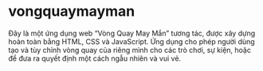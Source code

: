 # vongquaymayman
Đây là một ứng dụng web “Vòng Quay May Mắn” tương tác, được xây dựng hoàn toàn bằng HTML, CSS và JavaScript. Ứng dụng cho phép người dùng tạo và tùy chỉnh vòng quay của riêng mình cho các trò chơi, sự kiện, hoặc để đưa ra quyết định một cách ngẫu nhiên và vui vẻ.
